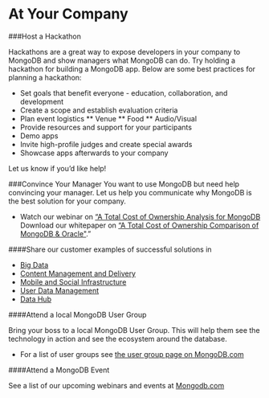 At Your Company
================================

###Host a Hackathon

Hackathons are a great way to expose developers in your company to MongoDB and show managers what MongoDB can do. Try holding a hackathon for building a MongoDB app. Below are some best practices for planning a hackathon:
 
* Set goals that benefit everyone - education, collaboration, and development
* Create a scope and establish evaluation criteria
* Plan event logistics
** Venue
** Food
** Audio/Visual
* Provide resources and support for your participants
* Demo apps
* Invite high-profile judges and create special awards
* Showcase apps afterwards to your company

Let us know if you’d like help!

###Convince Your Manager
You want to use MongoDB but need help convincing your manager. Let us help you communicate why MongoDB is the best solution for your company.

* Watch our webinar on [“A Total Cost of Ownership Analysis for MongoDB](http://www.mongodb.com/presentations/webinar-total-cost-ownership-analysis-mongodb)
Download our whitepaper on [“A Total Cost of Ownership Comparison of MongoDB & Oracle"](http://www.mongodb.com/dl/tco).”

####Share our customer examples of successful solutions in

* [Big Data](http://www.10gen.com/solutions/big-data)
* [Content Management and Delivery](http://www.10gen.com/solutions/content-management-and-delivery)
* [Mobile and Social Infrastructure](http://www.10gen.com/solutions/mobile-and-social-infrastructure)
* [User Data Management](http://www.10gen.com/solutions/user-data-management)
* [Data Hub](http://www.10gen.com/solutions/data-hub)

####Attend a local MongoDB User Group 

Bring your boss to a local MongoDB User Group. This will help them see the technology in action and see the ecosystem around the database. 

* For a list of user groups see [the user group page on MongoDB.com](http://www.mongodb.com/user-groups)

####Attend a MongoDB Event 

See a list of our upcoming webinars and events at [Mongodb.com](http://www.mongodb.com/events)


